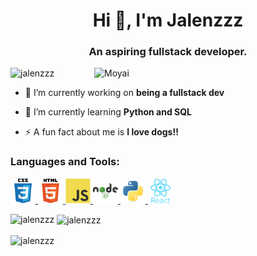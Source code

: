 <h1 align="center">Hi 👋, I'm Jalenzzz</h1>
<h3 align="center">An aspiring fullstack developer.</h3>
<img align = "right" alt = "Moyai" width = "370" src = "https://cdn3.emoji.gg/emojis/1890-moyai-dance.gif" >

<p align="left"> <img src="https://komarev.com/ghpvc/?username=jalenzzz&label=Profile%20views&color=0e75b6&style=flat" alt="jalenzzz" /> </p>

- 🔭 I’m currently working on **being a fullstack dev**

- 🌱 I’m currently learning **Python and SQL**

- ⚡ A fun fact about me is **I love dogs!!**

<h3 align="left">Languages and Tools:</h3>
<p align="left"> <a href="https://www.w3schools.com/css/" target="_blank" rel="noreferrer"> <img src="https://raw.githubusercontent.com/devicons/devicon/master/icons/css3/css3-original-wordmark.svg" alt="css3" width="40" height="40"/> </a> <a href="https://www.w3.org/html/" target="_blank" rel="noreferrer"> <img src="https://raw.githubusercontent.com/devicons/devicon/master/icons/html5/html5-original-wordmark.svg" alt="html5" width="40" height="40"/> </a> <a href="https://developer.mozilla.org/en-US/docs/Web/JavaScript" target="_blank" rel="noreferrer"> <img src="https://raw.githubusercontent.com/devicons/devicon/master/icons/javascript/javascript-original.svg" alt="javascript" width="40" height="40"/> </a> <a href="https://nodejs.org" target="_blank" rel="noreferrer"> <img src="https://raw.githubusercontent.com/devicons/devicon/master/icons/nodejs/nodejs-original-wordmark.svg" alt="nodejs" width="40" height="40"/> </a> <a href="https://www.python.org" target="_blank" rel="noreferrer"> <img src="https://raw.githubusercontent.com/devicons/devicon/master/icons/python/python-original.svg" alt="python" width="40" height="40"/> </a> <a href="https://reactjs.org/" target="_blank" rel="noreferrer"> <img src="https://raw.githubusercontent.com/devicons/devicon/master/icons/react/react-original-wordmark.svg" alt="react" width="40" height="40"/> </a> </p>

<p><img align="left" src="https://github-readme-stats.vercel.app/api/top-langs?username=jalenzzz&show_icons=true&locale=en&layout=compact" alt="jalenzzz" /></p>

<p>&nbsp;<img align="center" src="https://github-readme-stats.vercel.app/api?username=jalenzzz&show_icons=true&locale=en" alt="jalenzzz" /></p>

<p><img align="center" src="https://github-readme-streak-stats.herokuapp.com/?user=jalenzzz&" alt="jalenzzz" /></p>

